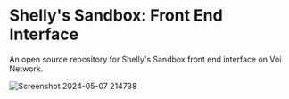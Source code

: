 # Shelly's Sandbox: Front End Interface

An open source repository for Shelly's Sandbox front end interface on Voi Network.

![Screenshot 2024-05-07 214738](https://github.com/NautilusOSS/sandbox-interface-v2/assets/23183451/c6bb7433-02eb-4092-bd0e-6fd2babead40)

